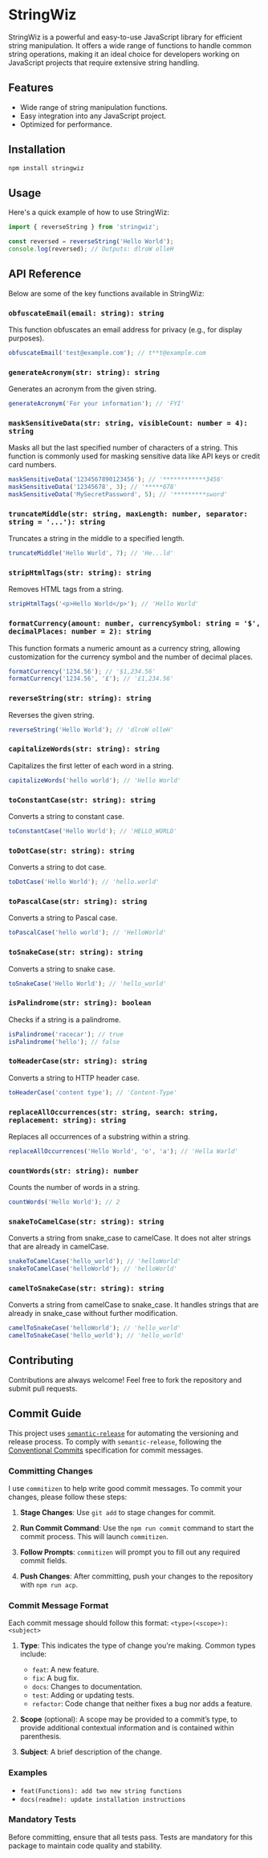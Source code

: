 # StringWiz

StringWiz is a powerful and easy-to-use JavaScript library for efficient string manipulation. It offers a wide range of functions to handle common string operations, making it an ideal choice for developers working on JavaScript projects that require extensive string handling.

## Features

- Wide range of string manipulation functions.
- Easy integration into any JavaScript project.
- Optimized for performance.

## Installation

```bash
npm install stringwiz
```

## Usage

Here's a quick example of how to use StringWiz:

```javascript
import { reverseString } from 'stringwiz';

const reversed = reverseString('Hello World');
console.log(reversed); // Outputs: dlroW olleH
```

## API Reference

Below are some of the key functions available in StringWiz:

### `obfuscateEmail(email: string): string`

This function obfuscates an email address for privacy (e.g., for display purposes).

```javascript
obfuscateEmail('test@example.com'); // t**t@example.com
```

### `generateAcronym(str: string): string`

Generates an acronym from the given string.

```javascript
generateAcronym('For your information'); // 'FYI'
```

### `maskSensitiveData(str: string, visibleCount: number = 4): string`

Masks all but the last specified number of characters of a string. This function is commonly used for masking sensitive data like API keys or credit card numbers.

```javascript
maskSensitiveData('1234567890123456'); // '************3456'
maskSensitiveData('12345678', 3); // '*****678'
maskSensitiveData('MySecretPassword', 5); // '*********sword'
```

### `truncateMiddle(str: string, maxLength: number, separator: string = '...'): string`

Truncates a string in the middle to a specified length.

```javascript
truncateMiddle('Hello World', 7); // 'He...ld'
```

### `stripHtmlTags(str: string): string`

Removes HTML tags from a string.

```javascript
stripHtmlTags('<p>Hello World</p>'); // 'Hello World'
```

### `formatCurrency(amount: number, currencySymbol: string = '$', decimalPlaces: number = 2): string`

This function formats a numeric amount as a currency string, allowing customization for the currency symbol and the number of decimal places.

```javascript
formatCurrency('1234.56'); // '$1,234.56'
formatCurrency('1234.56', '£'); // '£1,234.56'
```

### `reverseString(str: string): string`

Reverses the given string.

```javascript
reverseString('Hello World'); // 'dlroW olleH'
```

### `capitalizeWords(str: string): string`

Capitalizes the first letter of each word in a string.

```javascript
capitalizeWords('hello world'); // 'Hello World'
```

### `toConstantCase(str: string): string`

Converts a string to constant case.

```javascript
toConstantCase('Hello World'); // 'HELLO_WORLD'
```

### `toDotCase(str: string): string`

Converts a string to dot case.

```javascript
toDotCase('Hello World'); // 'hello.world'
```

### `toPascalCase(str: string): string`

Converts a string to Pascal case.

```javascript
toPascalCase('hello world'); // 'HelloWorld'
```

### `toSnakeCase(str: string): string`

Converts a string to snake case.

```javascript
toSnakeCase('Hello World'); // 'hello_world'
```

### `isPalindrome(str: string): boolean`

Checks if a string is a palindrome.

```javascript
isPalindrome('racecar'); // true
isPalindrome('hello'); // false
```

### `toHeaderCase(str: string): string`

Converts a string to HTTP header case.

```javascript
toHeaderCase('content type'); // 'Content-Type'
```

### `replaceAllOccurrences(str: string, search: string, replacement: string): string`

Replaces all occurrences of a substring within a string.

```javascript
replaceAllOccurrences('Hello World', 'o', 'a'); // 'Hella Warld'
```

### `countWords(str: string): number`

Counts the number of words in a string.

```javascript
countWords('Hello World'); // 2
```

### `snakeToCamelCase(str: string): string`

Converts a string from snake_case to camelCase. It does not alter strings that are already in camelCase.

```javascript
snakeToCamelCase('hello_world'); // 'helloWorld'
snakeToCamelCase('helloWorld'); // 'helloWorld'
```

### `camelToSnakeCase(str: string): string`

Converts a string from camelCase to snake_case. It handles strings that are already in snake_case without further modification.

```javascript
camelToSnakeCase('helloWorld'); // 'hello_world'
camelToSnakeCase('hello_world'); // 'hello_world'
```

## Contributing

Contributions are always welcome! Feel free to fork the repository and submit pull requests.

## Commit Guide

This project uses [`semantic-release`](https://github.com/semantic-release/semantic-release) for automating the versioning and release process. To comply with `semantic-release`, following the [Conventional Commits](https://www.conventionalcommits.org/) specification for commit messages.

### Committing Changes

I use `commitizen` to help write good commit messages. To commit your changes, please follow these steps:

1. **Stage Changes**:
   Use `git add` to stage changes for commit.

2. **Run Commit Command**:
   Use the `npm run commit` command to start the commit process. This will launch `commitizen`.

3. **Follow Prompts**:
   `commitizen` will prompt you to fill out any required commit fields.

4. **Push Changes**:
   After committing, push your changes to the repository with `npm run acp`.

### Commit Message Format

Each commit message should follow this format: `<type>(<scope>): <subject>`

1. **Type**:
   This indicates the type of change you're making. Common types include:

   - `feat`: A new feature.
   - `fix`: A bug fix.
   - `docs`: Changes to documentation.
   - `test`: Adding or updating tests.
   - `refactor`: Code change that neither fixes a bug nor adds a feature.

2. **Scope** (optional):
   A scope may be provided to a commit’s type, to provide additional contextual information and is contained within parenthesis.

3. **Subject**:
   A brief description of the change.

### Examples

- `feat(Functions): add two new string functions`
- `docs(readme): update installation instructions`

### Mandatory Tests

Before committing, ensure that all tests pass. Tests are mandatory for this package to maintain code quality and stability.
